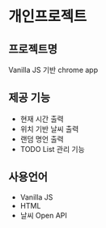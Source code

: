 # 개인프로젝트
## 프로젝트명
Vanilla JS 기반 chrome app
## 제공 기능
- 현재 시간 출력
- 위치 기반 날씨 출력
- 랜덤 명언 출력
- TODO List 관리 기능
## 사용언어
- Vanilla JS
- HTML
- 날씨 Open API
